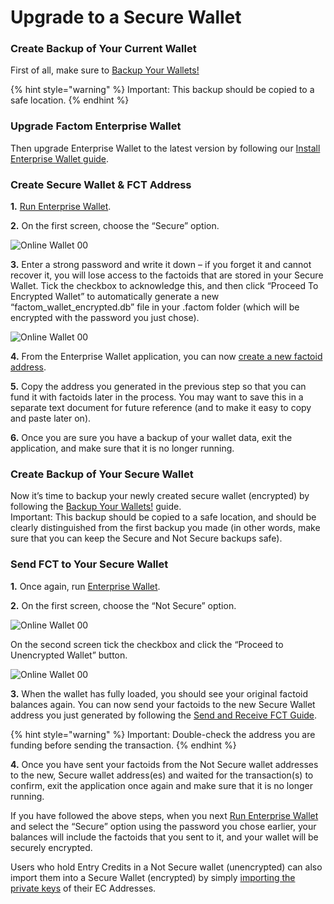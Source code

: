 # Upgrade to a Secure Wallet

### Create Backup of Your Current Wallet

First of all, make sure to [Backup Your Wallets!](https://developers.factomprotocol.org/wallets/enterprise-wallet/run-and-use-the-wallet#backup-your-wallets)

{% hint style="warning" %}
Important: This backup should be copied to a safe location.
{% endhint %}

### Upgrade Factom Enterprise Wallet

Then upgrade Enterprise Wallet to the latest version by following our [Install Enterprise Wallet guide](https://developers.factomprotocol.org/wallets/enterprise-wallet/installation#install-enterprise-wallet).

### Create Secure Wallet & FCT Address

**1.** [Run Enterprise Wallet](https://developers.factomprotocol.org/wallets/enterprise-wallet/run-and-use-the-wallet#run-enterprise-wallet).

**2.** On the first screen, choose the “Secure” option.

![Online Wallet 00](https://docs.factom.com/images/wallet_140.png)

**3.** Enter a strong password and write it down – if you forget it and cannot recover it, you will lose access to the factoids that are stored in your Secure Wallet. Tick the checkbox to acknowledge this, and then click “Proceed To Encrypted Wallet” to automatically generate a new “factom\_wallet\_encrypted.db” file in your .factom folder \(which will be encrypted with the password you just chose\).

![Online Wallet 00](https://docs.factom.com/images/wallet_142.png)

**4.** From the Enterprise Wallet application, you can now [create a new factoid address](https://developers.factomprotocol.org/wallets/enterprise-wallet/run-and-use-the-wallet#create-a-factoid-address).

**5.** Copy the address you generated in the previous step so that you can fund it with factoids later in the process. You may want to save this in a separate text document for future reference \(and to make it easy to copy and paste later on\).

**6.** Once you are sure you have a backup of your wallet data, exit the application, and make sure that it is no longer running.

### Create Backup of Your Secure Wallet

Now it’s time to backup your newly created secure wallet \(encrypted\) by following the [Backup Your Wallets!](https://developers.factomprotocol.org/wallets/enterprise-wallet/run-and-use-the-wallet#backup-your-wallets) guide.  
Important: This backup should be copied to a safe location, and should be clearly distinguished from the first backup you made \(in other words, make sure that you can keep the Secure and Not Secure backups safe\).

### Send FCT to Your Secure Wallet

**1.** Once again, run [Enterprise Wallet](https://developers.factomprotocol.org/wallets/enterprise-wallet/run-and-use-the-wallet#run-enterprise-wallet).

**2.** On the first screen, choose the “Not Secure” option.

![Online Wallet 00](https://docs.factom.com/images/wallet_141.png)

On the second screen tick the checkbox and click the “Proceed to Unencrypted Wallet” button.

![Online Wallet 00](https://docs.factom.com/images/wallet_144.png)

**3.** When the wallet has fully loaded, you should see your original factoid balances again. You can now send your factoids to the new Secure Wallet address you just generated by following the [Send and Receive FCT Guide](https://developers.factomprotocol.org/wallets/enterprise-wallet/run-and-use-the-wallet#send-and-receive-fct).

{% hint style="warning" %}
Important: Double-check the address you are funding before sending the transaction.
{% endhint %}

**4.** Once you have sent your factoids from the Not Secure wallet addresses to the new, Secure wallet address\(es\) and waited for the transaction\(s\) to confirm, exit the application once again and make sure that it is no longer running.

If you have followed the above steps, when you next [Run Enterprise Wallet](https://developers.factomprotocol.org/wallets/enterprise-wallet/run-and-use-the-wallet#run-enterprise-wallet) and select the “Secure” option using the password you chose earlier, your balances will include the factoids that you sent to it, and your wallet will be securely encrypted.

Users who hold Entry Credits in a Not Secure wallet \(unencrypted\) can also import them into a Secure Wallet \(encrypted\) by simply [importing the private keys](https://developers.factomprotocol.org/wallets/enterprise-wallet/run-and-use-the-wallet#import-private-key) of their EC Addresses.

